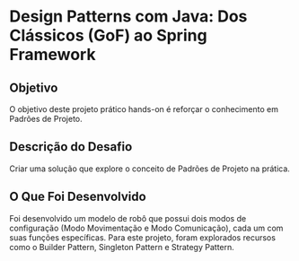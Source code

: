 # Design Patterns com Java: Dos Clássicos (GoF) ao Spring Framework

## Objetivo
O objetivo deste projeto prático hands-on é reforçar o conhecimento em Padrões de Projeto.

## Descrição do Desafio
Criar uma solução que explore o conceito de Padrões de Projeto na prática.

## O Que Foi Desenvolvido
Foi desenvolvido um modelo de robô que possui dois modos de configuração (Modo Movimentação e Modo Comunicação), cada um com suas funções específicas. Para este projeto, foram explorados recursos como o Builder Pattern, Singleton Pattern e Strategy Pattern.